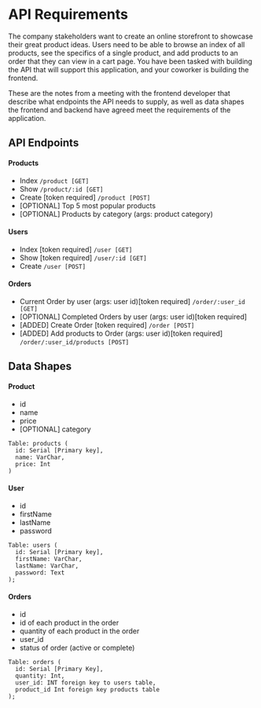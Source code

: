 # API Requirements
The company stakeholders want to create an online storefront to showcase their great product ideas. Users need to be able to browse an index of all products, see the specifics of a single product, and add products to an order that they can view in a cart page. You have been tasked with building the API that will support this application, and your coworker is building the frontend.

These are the notes from a meeting with the frontend developer that describe what endpoints the API needs to supply, as well as data shapes the frontend and backend have agreed meet the requirements of the application. 

## API Endpoints
#### Products
- Index `/product [GET]`
- Show `/product/:id [GET]`
- Create [token required] `/product [POST]`
- [OPTIONAL] Top 5 most popular products 
- [OPTIONAL] Products by category (args: product category)

#### Users
- Index [token required] `/user [GET]`
- Show [token required] `/user/:id [GET]`
- Create `/user [POST]`

#### Orders
- Current Order by user (args: user id)[token required] `/order/:user_id [GET]`
- [OPTIONAL] Completed Orders by user (args: user id)[token required]
- [ADDED] Create Order [token required] `/order [POST]`
- [ADDED] Add products to Order (args: user id)[token required] `/order/:user_id/products [POST]`

## Data Shapes
#### Product
- id
- name
- price
- [OPTIONAL] category

```
Table: products (
  id: Serial [Primary key],
  name: VarChar,
  price: Int
)
```

#### User
- id
- firstName
- lastName
- password

```
Table: users (
  id: Serial [Primary key],
  firstName: VarChar,
  lastName: VarChar,
  password: Text
);
```

#### Orders
- id
- id of each product in the order
- quantity of each product in the order
- user_id
- status of order (active or complete)

```
Table: orders (
  id: Serial [Primary Key],
  quantity: Int,
  user_id: INT foreign key to users table,
  product_id Int foreign key products table
);
```
